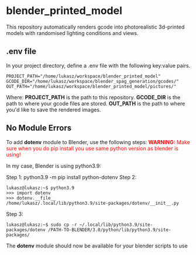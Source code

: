 # blender_printed_model

This repository automatically renders gcode into photorealistic 3d-printed models with randomised lighting conditions and views.

## .env file

In your project directory, define a .env file with the following key:value pairs.

```console
PROJECT_PATH="/home/lukasz/workspace/blender_printed_model"
GCODE_DIR="/home/lukasz/workspace/blender_spag_generation/gcodes/"
OUT_PATH="/home/lukasz/workspace/blender_printed_model/pictures/"
```
Where:
**PROJECT_PATH** is the path to this repository.
**GCODE_DIR** is the path to where your gcode files are stored.
**OUT_PATH** is the path to where you'd like to save the rendered images.

## No Module Errors

To add **dotenv** module to Blender, use the following steps:
<span style="color:red"> **WARNING:** Make sure when you do pip install you use same python version as blender is using!</span>

In my case, Blender is using python3.9:

Step 1: python3.9 -m pip install python-dotenv
Step 2:
```console
lukasz@lukasz:~$ python3.9
>>> import dotenv
>>> dotenv.__file__
/home/lukasz/.local/lib/python3.9/site-packages/dotenv/__init__.py
```
Step 3:
```console
lukasz@lukasz:~$ sudo cp -r ~/.local/lib/python3.9/site-packages/dotenv /PATH-TO-BLENDER/3.0/python/lib/python3.9/site-packages/
```

The **dotenv** module should now be available for your blender scripts to use
